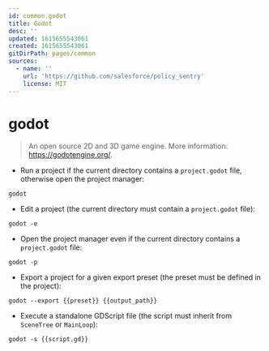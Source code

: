 ```yaml
---
id: common.godot
title: Godot
desc: ''
updated: 1615655543061
created: 1615655543061
gitDirPath: pages/common
sources:
  - name: ''
    url: 'https://github.com/salesforce/policy_sentry'
    license: MIT
---
```

# godot

> An open source 2D and 3D game engine.
> More information: <https://godotengine.org/>.

- Run a project if the current directory contains a `project.godot` file, otherwise open the project manager:

`godot`

- Edit a project (the current directory must contain a `project.godot` file):

`godot -e`

- Open the project manager even if the current directory contains a `project.godot` file:

`godot -p`

- Export a project for a given export preset (the preset must be defined in the project):

`godot --export {{preset}} {{output_path}}`

- Execute a standalone GDScript file (the script must inherit from `SceneTree` or `MainLoop`):

`godot -s {{script.gd}}`

